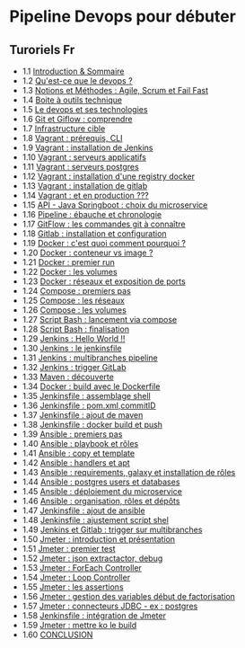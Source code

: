 # Pipeline Devops pour débuter


## Turoriels Fr

- 1.1 [Introduction & Sommaire](https://www.youtube.com/watch?v=tiSfXCM8VTw)
- 1.2 [Qu'est-ce que le devops ?](https://www.youtube.com/watch?v=yNI4-1HfiGE)
- 1.3 [Notions et Méthodes : Agile, Scrum et Fail Fast](https://www.youtube.com/watch?v=qEkL5o6PZ78)
- 1.4 [Boite à outils technique](https://www.youtube.com/watch?v=pTuUH8qugrU)
- 1.5 [Le devops et ses technologies](https://www.youtube.com/watch?v=4greqI3RC_k)
- 1.6 [Git et Giflow : comprendre](https://www.youtube.com/watch?v=ro3ouEyzFzY)
- 1.7 [Infrastructure cible](https://youtu.be/eQZkQGV_2og)
- 1.8 [Vagrant : prérequis, CLI](https://youtu.be/Q0bIwwZj0JI)
- 1.9 [Vagrant : installation de Jenkins](https://youtu.be/VLfn7F92NP8)
- 1.10 [Vagrant : serveurs applicatifs](https://youtu.be/-v71--P1EZI)
- 1.11 [Vagrant : serveurs postgres](https://youtu.be/kFb_nbpgJYA)
- 1.12 [Vagrant : installation d'une registry docker](https://youtu.be/mRGPaglncxg)
- 1.13 [Vagrant : installation de gitlab](https://youtu.be/O7jgl0rWUlE)
- 1.14 [Vagrant : et en production ???](https://youtu.be/7zC8b_mtH8Q)
- 1.15 [API - Java Springboot : choix du microservice](https://youtu.be/7stc3oEDNnc)
- 1.16 [Pipeline : ébauche et chronologie](https://youtu.be/oSxA6SDixDc)
- 1.17 [GitFlow : les commandes git à connaître](https://youtu.be/pXWU0iNubk0)
- 1.18 [Gitlab : installation et configuration](https://youtu.be/TBOKba1V2ZQ)
- 1.19 [Docker : c'est quoi comment pourquoi ?](https://youtu.be/_6btSzqmKEo)
- 1.20 [Docker : conteneur vs image ?](https://youtu.be/jCpp4b3odQk)
- 1.21 [Docker : premier run](https://youtu.be/5AXboiBF8nM)
- 1.22 [Docker : les volumes](https://youtu.be/QNTepBPSahM)
- 1.23 [Docker : réseaux et exposition de ports](https://youtu.be/8JEcqkmmpKU)
- 1.24 [Compose : premiers pas](https://youtu.be/xt6WXr14Ato)
- 1.25 [Compose : les réseaux](https://youtu.be/E0k17_zgv3g)
- 1.26 [Compose : les volumes](https://youtu.be/KUyksHRmG0U)
- 1.27 [Script Bash : lancement via compose](https://youtu.be/cSJKbEOgxG8)
- 1.28 [Script Bash : finalisation](https://youtu.be/DTESn44Dxqg)
- 1.29 [Jenkins : Hello World !!](https://youtu.be/aOhfou9rTT8)
- 1.30 [Jenkins : le jenkinsfile](https://youtu.be/rpom8t9TN-k)
- 1.31 [Jenkins : multibranches pipeline](https://youtu.be/4U75kbvlj7s)
- 1.32 [Jenkins : trigger GitLab](https://youtu.be/SxxgX_f3SBA)
- 1.33 [Maven : découverte](https://youtu.be/kWpgncHzwaQ)
- 1.34 [Docker : build avec le Dockerfile](https://youtu.be/cZyvAJ_sfGY)
- 1.35 [Jenkinsfile : assemblage shell](https://youtu.be/UCL-so1Y6NA)
- 1.36 [Jenkinsfile : pom.xml,commitID](https://youtu.be/oJ9hmkagpZ8)
- 1.37 [Jenkinsfile : ajout de maven](https://youtu.be/XdaHpH3MWq0)
- 1.38 [Jenkinsfile : docker build et push](https://youtu.be/WcH8w9kQRIY)
- 1.39 [Ansible : premiers pas](https://youtu.be/ae_-vvCi4AE)
- 1.40 [Ansible : playbook et rôles](https://youtu.be/pmpV8SryWyA)
- 1.41 [Ansible : copy et template](https://youtu.be/onCdyU-jcqU)
- 1.42 [Ansible : handlers et apt](https://youtu.be/cnRVKxErgRk)
- 1.43 [Ansible : requirements, galaxy et installation de rôles](https://youtu.be/5aihUYMOeYI)
- 1.44 [Ansible : postgres users et databases](https://youtu.be/nyAE9sp2Bqs)
- 1.45 [Ansible : déploiement du microservice](https://youtu.be/JmYY4P2Hmqw)
- 1.46 [Ansible : organisation, rôles et dépôts](https://youtu.be/ow2w3EP9a14)
- 1.47 [Jenkinsfile : ajout de ansible](https://youtu.be/AItxsemwQn8)
- 1.48 [Jenkinsfile : ajustement script shel](https://youtu.be/hu0-VNRGfzA)
- 1.49 [Jenkins et Gitlab : trigger sur multibranches](https://youtu.be/cO7iNff3xzw)
- 1.50 [Jmeter : introduction et présentation](https://youtu.be/xCdRLqFBfUk)
- 1.51 [Jmeter : premier test](https://youtu.be/tvy42hc8zl8)
- 1.52 [Jmeter : json extractactor, debug](https://youtu.be/K-rtABtQM_c)
- 1.53 [Jmeter : ForEach Controller](https://youtu.be/cEzNeQEr8nE)
- 1.54 [Jmeter : Loop Controller](https://youtu.be/ArIcJ1-jOXM)
- 1.55 [Jmeter : les assertions](https://youtu.be/EYe9RltCSwE)
- 1.56 [Jmeter : gestion des variables début de factorisation](https://youtu.be/C0Oghr_n3oM)
- 1.57 [Jmeter : connecteurs JDBC - ex : postgres](https://youtu.be/qSmkS0Qc-Gk)
- 1.58 [Jenkinsfile : intégration de Jmeter](https://youtu.be/CD7KVSndrV4)
- 1.59 [Jmeter : mettre ko le build](https://youtu.be/qSmkS0Qc-Gk)
- 1.60 [CONCLUSION](https://youtu.be/WTghrDhSf2w)
